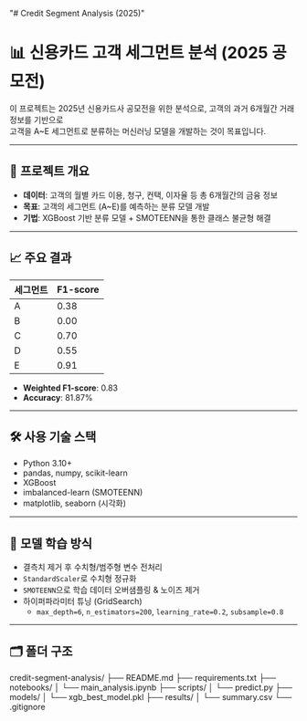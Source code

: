 "# Credit Segment Analysis (2025)" 

# 📊 신용카드 고객 세그먼트 분석 (2025 공모전)

이 프로젝트는 2025년 신용카드사 공모전을 위한 분석으로, 고객의 과거 6개월간 거래 정보를 기반으로  
고객을 A~E 세그먼트로 분류하는 머신러닝 모델을 개발하는 것이 목표입니다.

---

## 📌 프로젝트 개요

- **데이터**: 고객의 월별 카드 이용, 청구, 컨택, 이자율 등 총 6개월간의 금융 정보
- **목표**: 고객의 세그먼트 (A~E)를 예측하는 분류 모델 개발
- **기법**: XGBoost 기반 분류 모델 + SMOTEENN을 통한 클래스 불균형 해결

---

## 📈 주요 결과

| 세그먼트 | F1-score |
|----------|----------|
| A        | 0.38     |
| B        | 0.00     |
| C        | 0.70     |
| D        | 0.55     |
| E        | 0.91     |

- **Weighted F1-score**: 0.83
- **Accuracy**: 81.87%

---

## 🛠 사용 기술 스택

- Python 3.10+
- pandas, numpy, scikit-learn
- XGBoost
- imbalanced-learn (SMOTEENN)
- matplotlib, seaborn (시각화)

---

## 🧪 모델 학습 방식

- 결측치 제거 후 수치형/범주형 변수 전처리
- `StandardScaler`로 수치형 정규화
- `SMOTEENN`으로 학습 데이터 오버샘플링 & 노이즈 제거
- 하이퍼파라미터 튜닝 (GridSearch)
  - `max_depth=6`, `n_estimators=200`, `learning_rate=0.2`, `subsample=0.8`

---

## 🗂 폴더 구조

credit-segment-analysis/ ├── README.md ├── requirements.txt ├── notebooks/ │ └── main_analysis.ipynb ├── scripts/ │ └── predict.py ├── models/ │ └── xgb_best_model.pkl ├── results/ │ └── summary.csv └── .gitignore

